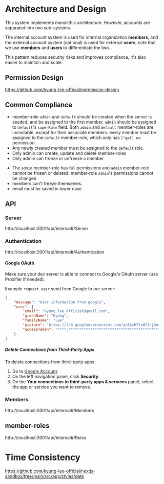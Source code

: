 # Architecture and Design

This system implements monolithic architecture. However, accounts are separated into two sub-systems.

The internal account system is used for internal organization **members**, and the external account system (optional) is used for external **users**, note that we use **members** and **users** to differentiate the two.

This pattern reduces security risks and improves compliance, it's also easier to maintain and scale.

## Permission Design

https://github.com/kyung-lee-official/permission-design

## Common Compliance

-   member-role `admin` and `default` should be created when the server is seeded, and be assigned to the first member. `admin` should be assigned to `default`'s `superRole` field. Both `admin` and `default` member-roles are immutable, except for their associate members. every member must be assigned to the `default` member-role, which only has `["get] me` permission.
-   Any newly created member must be assigned to the `default` role.
-   Only admin can create, update and delete member-roles
-   Only admin can freeze or unfreeze a member
<!-- -   The `admin` member-role must be verified before performing any actions. -->
-   The `admin` member-role has full permissions and `admin` member-role cannot be frozen or deleted. member-role `admin`'s permissions cannot be changed.
-   members can't freeze themselves.
-   email must be saved in lower case.

## API

### Server

http://localhost:3001/api/internal#/Server

### Authentication

http://localhost:3001/api/internal#/Authentication

#### Google OAuth

Make sure your dev server is able to connect to Google's OAuth server (use Proxifier if needed).

Example `request.user` send from Google to our server:

```json
{
	"message": "User information from google",
	"user": {
		"email": "kyung.lee.official@gmail.com",
		"givenName": "Kyung",
		"familyName": "Lee",
		"picture": "https://lh3.googleusercontent.com/a/AAcHTtcWTJrj8osBrYMrYErRMM7g6UmmOWegJpP0PSA5fXxmJw=s96-c",
		"accessToken": "****.****************************************************************************************************************************************************************************************************************"
	}
}
```

##### Delete Connections from Third-Party Apps

To delete connections from third-party apps:

1. Go to [Google Account](https://myaccount.google.com/).
1. On the left navigation panel, click **Security**.
1. On the **Your connections to third-party apps & services** panel, select the app or service you want to remove.

### Members

http://localhost:3001/api/internal#/Members

## member-roles

http://localhost:3001/api/internal#/Roles

# Time Consistency

https://github.com/kyung-lee-official/nextjs-sandbox/tree/main/src/app/styles/date
